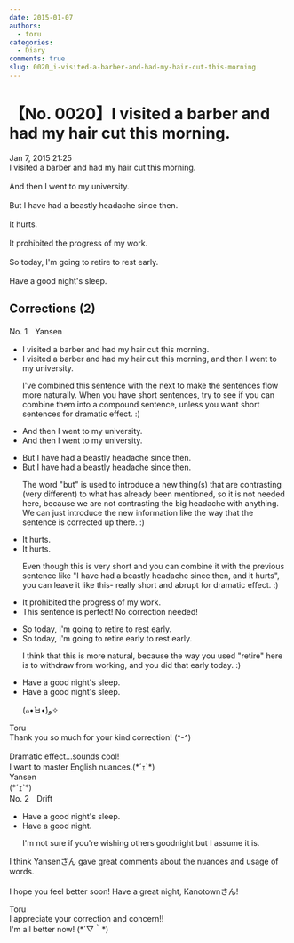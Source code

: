 ```yaml
---
date: 2015-01-07
authors:
  - toru
categories:
  - Diary
comments: true
slug: 0020_i-visited-a-barber-and-had-my-hair-cut-this-morning
---
```


# 【No. 0020】I visited a barber and had my hair cut this morning.
<div class="date">Jan 7, 2015 21:25</div>
<div id="post"><div id="body_show_ori">
I visited a barber and had my hair cut this morning.<br/><br/>And then I went to my university.<br/><br/>But I have had a beastly headache since then.<br/><br/>It hurts.<br/><br/>It prohibited the progress of my work.<br/><br/>So today, I'm going to retire to rest early.<br/><br/>Have a good night's sleep.
</div></div>

<!-- more -->


## Corrections (2)
<div id="block"><div class="first_name"> No. 1　<span class="just_name">Yansen</span></div><div id="block2">
<ul class="correction_field">
<li class="incorrect">I visited a barber and had my hair cut this morning.</li>
<li class="corrected correct">
I visited a barber and had my hair cut this morning<span class="f_blue">, and then I went to my university.</span>
<p class="correction_comment">I've combined this sentence with the next to make the sentences flow more naturally. When you have short sentences, try to see if you can combine them into a compound sentence, unless you want short sentences for dramatic effect. :)</p>
</li>
</ul>
<ul class="correction_field">
<li class="incorrect">And then I went to my university.</li>
<li class="corrected correct">
<span class="sline">And then I went to my university.</span>
</li>
</ul>
<ul class="correction_field">
<li class="incorrect">But I have had a beastly headache since then.</li>
<li class="corrected correct">
<span class="sline">But</span> I have had a beastly headache since then.
<p class="correction_comment">The word "but" is used to introduce a new thing(s) that are contrasting (very different) to what has already been mentioned, so it is not needed here, because we are not contrasting the big headache with anything. We can just introduce the new information like the way that the sentence is corrected up there. :)</p>
</li>
</ul>
<ul class="correction_field">
<li class="incorrect">It hurts.</li>
<li class="corrected correct">
It hurts.
<p class="correction_comment">Even though this is very short and you can combine it with the previous sentence like "I have had a beastly headache since then, and it hurts", you can leave it like this- really short and abrupt for dramatic effect. :)</p>
</li>
</ul>
<ul class="correction_field">
<li class="incorrect">It prohibited the progress of my work.</li>
<li class="corrected perfect">This sentence is perfect! No correction needed!</li>
</ul>
<ul class="correction_field">
<li class="incorrect">So today, I'm going to retire to rest early.</li>
<li class="corrected correct">
So today, I'm going to retire <span class="f_blue">early</span> to rest <span class="sline">early</span>.
<p class="correction_comment">I think that this is more natural, because the way you used "retire" here is to withdraw from working, and you did that early today. :)</p>
</li>
</ul>
<ul class="correction_field">
<li class="incorrect">Have a good night's sleep.</li>
<li class="corrected correct">
Have a good night's sleep.
<p class="correction_comment">(๑•̀ㅂ•́)و✧</p>
</li>
</ul>
</div><div class="name"><span class="just_name">Toru</span><br>
Thank you so much for your kind correction! (^-^)<br/><br/>Dramatic effect...sounds cool!<br/>I want to master English nuances.(*´ｪ`*)
</div>
<div class="name"><span class="just_name">Yansen</span><br>
(*´ｪ`*)
</div>
</div>
<div id="block"><div class="first_name"> No. 2　<span class="just_name">Drift</span></div><div id="block2">
<ul class="correction_field">
<li class="incorrect">Have a good night's sleep.</li>
<li class="corrected correct">
Have a good night.
<p class="correction_comment">I'm not sure if you're wishing others goodnight but I assume it is.</p>
</li>
</ul>
<p class="comment_small">
 I think Yansenさん gave great comments about the nuances and usage of words.
 <br/>
 <br/>
 I hope you feel better soon! Have a great night, Kanotownさん!
</p>

</div><div class="name"><span class="just_name">Toru</span><br>
I appreciate your correction and concern!!<br/>I'm all better now! (*´▽｀*)
</div>
</div>
